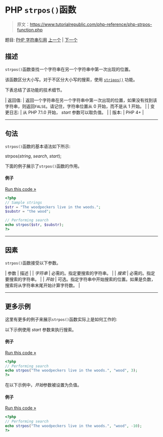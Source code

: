 # PHP `strpos()`函数

> 原文：<https://www.tutorialrepublic.com/php-reference/php-strpos-function.php>

题目: [PHP 字符串引用](php-string-functions.php) [上一个](php-strpbrk-function.php) | [下一个](php-strrchr-function.php)

## 描述

`strpos()`函数查找一个字符串在另一个字符串中第一次出现的位置。

该函数区分大小写。对于不区分大小写的搜索，使用 [`stripos()`](php-stripos-function.php) 功能。

下表总结了该功能的技术细节。

| 返回值: | 返回一个字符串在另一个字符串中第一次出现的位置，如果没有找到该字符串，则返回`FALSE`。请记住，字符串位置从 0 开始，而不是从 1 开始。 |
| 变更日志: | 从 PHP 7.1.0 开始， *start* 参数可以取负值。 |
| 版本: | PHP 4+ |

* * *

## 句法

`strpos()`函数的基本语法如下所示:

strpos(*string*, *search*, *start*);

下面的例子展示了`strpos()`函数的作用。

#### 例子

[Run this code »](../codelab.php?topic=php&file=find-the-first-occurrence-of-a-substring-in-a-string "Run this code to view the output")

```php
<?php
// Sample strings
$str = "The woodpeckers live in the woods.";
$substr = "the wood";

// Performing search
echo strpos($str, $substr);
?>
```

* * *

## 因素

`strpos()`函数接受以下参数。

| 参数 | 描述 |
| *字符串* | 必需的。指定要搜索的字符串。 |
| *搜索* | 必需的。指定要搜索的字符串。 |
| *开始* | 可选。指定字符串中开始搜索的位置。如果是负数，搜索将从字符串末尾开始计算字符数。 |

* * *

## 更多示例

这里有更多的例子来展示`strpos()`函数实际上是如何工作的:

以下示例使用 *start* 参数来执行搜索。

#### 例子

[Run this code »](../codelab.php?topic=php&file=using-positive-start-value-in-strpos "Run this code to view the output")

```php
<?php
// Performing search
echo strpos("The woodpeckers live in the woods.", "wood", 3); 
?>
```

在以下示例中，*开始*参数被设置为负值。

#### 例子

[Run this code »](../codelab.php?topic=php&file=using-negative-start-value-in-strpos "Run this code to view the output")

```php
<?php
// Performing search
echo strpos("The woodpeckers live in the woods.", "wood", -10);
?>
```